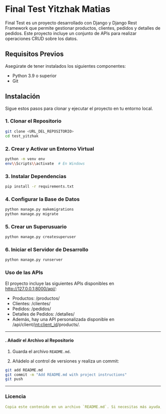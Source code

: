 # Final Test Yitzhak Matias

Final Test es un proyecto desarrollado con Django y Django Rest Framework que permite gestionar productos, clientes, pedidos y detalles de pedidos. Este proyecto incluye un conjunto de APIs para realizar operaciones CRUD sobre los datos.

## Requisitos Previos

Asegúrate de tener instalados los siguientes componentes:

- Python 3.9 o superior
- Git

## Instalación

Sigue estos pasos para clonar y ejecutar el proyecto en tu entorno local.

### 1. Clonar el Repositorio

```bash
git clone <URL_DEL_REPOSITORIO>
cd test_yitzhak
```

### 2. Crear y Activar un Entorno Virtual
```bash
python -m venv env
env\\Scripts\\activate  # En Windows
```

### 3. Instalar Dependencias
```bash
pip install -r requirements.txt
```

### 4. Configurar la Base de Datos
```bash
python manage.py makemigrations
python manage.py migrate
```

### 5. Crear un Superusuario
```bash
python manage.py createsuperuser
```

### 6. Iniciar el Servidor de Desarrollo
```bash
python manage.py runserver
```
### Uso de las APIs

El proyecto incluye las siguientes APIs disponibles en http://127.0.0.1:8000/api/:

* Productos: /productos/
* Clientes: /clientes/
* Pedidos: /pedidos/
* Detalles de Pedidos: /detalles/
* Además, hay una API personalizada disponible en /api/client/<int:client_id>/products/.


---

#### . **Añadir el Archivo al Repositorio**

1. Guarda el archivo `README.md`.

2. Añádelo al control de versiones y realiza un commit:

```bash
git add README.md
git commit -m "Add README.md with project instructions"
git push
```

---

### Licencia

```yaml
Copia este contenido en un archivo `README.md`. Si necesitas más ayuda, ¡házmelo saber! &#8203;:contentReference[oaicite:0]{index=0}&#8203;
```
